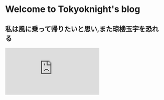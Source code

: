 # Welcome to Tokyoknight's blog

## 私は風に乗って帰りたいと思い,また琼楼玉宇を恐れる

![](https://random.52ecy.cn/randbg.php)
